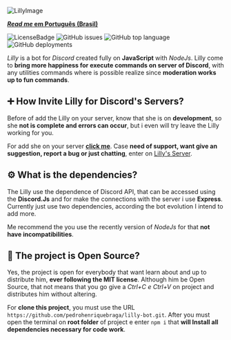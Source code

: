 ![LillyImage](https://i.ibb.co/ScXTv01/Photo-Editor-20200914-160614.jpg)

**[*Read me* em Português (Brasil)](https://github.com/pedrohenriquebraga/lilly-bot)**

![LicenseBadge](https://img.shields.io/badge/License-MIT-green)
![GitHub issues](https://img.shields.io/github/issues/pedrohenriquebraga/lilly-bot?color=red&label=Issues)
![GitHub top language](https://img.shields.io/github/languages/top/pedrohenriquebraga/lilly-bot?color=yellow&label=Javascript)
![GitHub deployments](https://img.shields.io/github/deployments/pedrohenriquebraga/lilly-bot/lilly-discordbot?color=green&label=Deploy%20State)

*Lilly* is a bot for *Discord* created fully on **JavaScript** with *NodeJs*. Lilly come to **bring more happiness for execute commands on server of Discord**, with any utilities commands where is possible realize since **moderation works up to fun commands**.

## ➕ How Invite Lilly for Discord's Servers?

Before of add the Lilly on your server, know that she is on **development**, so she **not is complete and errors can occur**, but i even will try leave the Lilly working for you.

For add she on your server **[click me](https://discord.com/api/oauth2/authorize?client_id=754548334328283137&permissions=8&scope=bot)**. Case **need of support, want give an suggestion, report a bug or just chatting**, enter on [Lilly's Server](https://discord.gg/SceHNfZ).

## ⚙️ What is the dependencies?
The Lilly use the dependence of Discord API, that can be accessed using the **Discord.Js** and for make the connections with the server i use **Express**. Currently just use two dependencies, according the bot evolution I intend to add more.

Me recommend the you use the recently version of *NodeJs* for that **not have incompatibilities**.

## 📂 The project is Open Source?
Yes, the project is open for everybody that want learn about and up to distribute him, **ever following the MIT license**. Although him be Open Source, that not means that you go give a *Ctrl+C e Ctrl+V* on project and distributes him without altering.

For **clone this project**, you must use the URL `https://github.com/pedrohenriquebraga/lilly-bot.git`. After you must open the terminal on **root folder** of project e enter `npm i` that **will Install all dependencies necessary for code work**.
